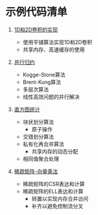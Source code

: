 # 示例代码清单

1. [1D和2D卷积的实现](./convolution.cu)
   - 使用平铺算法实现1D和2D卷积
   - 共享内存、高速缓存的使用

2. [并行归约](./parallel_reducing.cu)
   - Kogge-Stone算法
   - Brent-Kung算法
   - 多层次算法
   - 线性高效问题的并行解决

3. [直方图统计](./histogram.cu)
   - 块状划分算法
     - 原子操作
   - 交错划分算法
   - 私有化再合并算法
     - 共享内存的动态分配
   - 相同值聚合处理
   
4. [稀疏矩阵-向量乘法](./sparse_mat_vec.cu)
   - 稀疏矩阵的CSR表达和计算
   - 稀疏矩阵的ELL表达和计算
     - 转置以实现内存合并访问
     - 补齐以避免控制流分叉